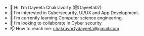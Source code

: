 - 👋 Hi, I’m Dayeeta Chakravorty (@Dayeeta07)
- 👀 I’m interested in Cybersecurity, UI/UX and App Development. 
- 🌱 I’m currently learning Computer science engineering.
- 💞️ I’m looking to collaborate in Cyber security
- 📫 How to reach me: chakravortydayeeta@gmail.com

<!---
Dayeeta07/Dayeeta07 is a ✨ special ✨ repository because its `README.md` (this file) appears on your GitHub profile.
You can click the Preview link to take a look at your changes.
--->
